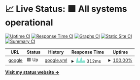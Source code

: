 # 📈 Live Status: <!--live status--> **🟩 All systems operational**

[![Uptime CI](https://github.com/panaris/uptime/workflows/Uptime%20CI/badge.svg)](https://github.com/panaris/uptime/actions?query=workflow%3A%22Uptime+CI%22)
[![Response Time CI](https://github.com/panaris/uptime/workflows/Response%20Time%20CI/badge.svg)](https://github.com/panaris/uptime/actions?query=workflow%3A%22Response+Time+CI%22)
[![Graphs CI](https://github.com/panaris/uptime/workflows/Graphs%20CI/badge.svg)](https://github.com/panaris/uptime/actions?query=workflow%3A%22Graphs+CI%22)
[![Static Site CI](https://github.com/panaris/uptime/workflows/Static%20Site%20CI/badge.svg)](https://github.com/panaris/uptime/actions?query=workflow%3A%22Static+Site+CI%22)
[![Summary CI](https://github.com/panaris/uptime/workflows/Summary%20CI/badge.svg)](https://github.com/panaris/uptime/actions?query=workflow%3A%22Summary+CI%22)

<!--start: status pages-->
<!-- This summary is generated by Upptime (https://github.com/upptime/upptime) -->
<!-- Do not edit this manually, your changes will be overwritten -->
<!-- prettier-ignore -->
| URL | Status | History | Response Time | Uptime |
| --- | ------ | ------- | ------------- | ------ |
| <img alt="" src="https://icons.duckduckgo.com/ip3/google.gr.ico" height="13"> [google](https://google.gr) | 🟩 Up | [google.yml](https://github.com/panaris/uptime/commits/HEAD/history/google.yml) | <details><summary><img alt="Response time graph" src="./graphs/google/response-time-week.png" height="20"> 312ms</summary><br><a href="https://panaris.github.io/uptime/history/google"><img alt="Response time 365" src="https://img.shields.io/endpoint?url=https%3A%2F%2Fraw.githubusercontent.com%2Fpanaris%2Fuptime%2FHEAD%2Fapi%2Fgoogle%2Fresponse-time.json"></a><br><a href="https://panaris.github.io/uptime/history/google"><img alt="24-hour response time 521" src="https://img.shields.io/endpoint?url=https%3A%2F%2Fraw.githubusercontent.com%2Fpanaris%2Fuptime%2FHEAD%2Fapi%2Fgoogle%2Fresponse-time-day.json"></a><br><a href="https://panaris.github.io/uptime/history/google"><img alt="7-day response time 312" src="https://img.shields.io/endpoint?url=https%3A%2F%2Fraw.githubusercontent.com%2Fpanaris%2Fuptime%2FHEAD%2Fapi%2Fgoogle%2Fresponse-time-week.json"></a><br><a href="https://panaris.github.io/uptime/history/google"><img alt="30-day response time 444" src="https://img.shields.io/endpoint?url=https%3A%2F%2Fraw.githubusercontent.com%2Fpanaris%2Fuptime%2FHEAD%2Fapi%2Fgoogle%2Fresponse-time-month.json"></a><br><a href="https://panaris.github.io/uptime/history/google"><img alt="1-year response time 366" src="https://img.shields.io/endpoint?url=https%3A%2F%2Fraw.githubusercontent.com%2Fpanaris%2Fuptime%2FHEAD%2Fapi%2Fgoogle%2Fresponse-time-year.json"></a></details> | <details><summary><a href="https://panaris.github.io/uptime/history/google">100.00%</a></summary><a href="https://panaris.github.io/uptime/history/google"><img alt="All-time uptime 99.99%" src="https://img.shields.io/endpoint?url=https%3A%2F%2Fraw.githubusercontent.com%2Fpanaris%2Fuptime%2FHEAD%2Fapi%2Fgoogle%2Fuptime.json"></a><br><a href="https://panaris.github.io/uptime/history/google"><img alt="24-hour uptime 100.00%" src="https://img.shields.io/endpoint?url=https%3A%2F%2Fraw.githubusercontent.com%2Fpanaris%2Fuptime%2FHEAD%2Fapi%2Fgoogle%2Fuptime-day.json"></a><br><a href="https://panaris.github.io/uptime/history/google"><img alt="7-day uptime 100.00%" src="https://img.shields.io/endpoint?url=https%3A%2F%2Fraw.githubusercontent.com%2Fpanaris%2Fuptime%2FHEAD%2Fapi%2Fgoogle%2Fuptime-week.json"></a><br><a href="https://panaris.github.io/uptime/history/google"><img alt="30-day uptime 100.00%" src="https://img.shields.io/endpoint?url=https%3A%2F%2Fraw.githubusercontent.com%2Fpanaris%2Fuptime%2FHEAD%2Fapi%2Fgoogle%2Fuptime-month.json"></a><br><a href="https://panaris.github.io/uptime/history/google"><img alt="1-year uptime 99.99%" src="https://img.shields.io/endpoint?url=https%3A%2F%2Fraw.githubusercontent.com%2Fpanaris%2Fuptime%2FHEAD%2Fapi%2Fgoogle%2Fuptime-year.json"></a></details>

<!--end: status pages-->

[**Visit my status website →**](https://panaris.github.io/uptime/)
